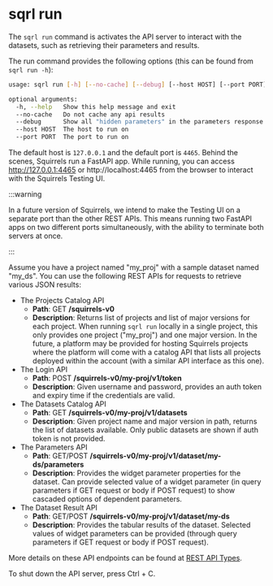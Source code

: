 # sqrl run

The `sqrl run` command is activates the API server to interact with the datasets, such as retrieving their parameters and results.

The run command provides the following options (this can be found from `sqrl run -h`):

```bash
usage: sqrl run [-h] [--no-cache] [--debug] [--host HOST] [--port PORT]

optional arguments:
  -h, --help   Show this help message and exit
  --no-cache   Do not cache any api results
  --debug      Show all "hidden parameters" in the parameters response
  --host HOST  The host to run on
  --port PORT  The port to run on
```

The default host is `127.0.0.1` and the default port is `4465`. Behind the scenes, Squirrels run a FastAPI app. While running, you can access http://127.0.0.1:4465 or http://localhost:4465 from the browser to interact with the Squirrels Testing UI. 

:::warning

In a future version of Squirrels, we intend to make the Testing UI on a separate port than the other REST APIs. This means running two FastAPI apps on two different ports simultaneously, with the ability to terminate both servers at once.

:::

Assume you have a project named "my_proj" with a sample dataset named "my_ds". You can use the following REST APIs for requests to retrieve various JSON results:

- The Projects Catalog API
    - **Path**: GET **/squirrels-v0**
    - **Description**: Returns list of projects and list of major versions for each project. When running `sqrl run` locally in a single project, this only provides one project ("my_proj") and one major version. In the future, a platform may be provided for hosting Squirrels projects where the platform will come with a catalog API that lists all projects deployed within the account (with a similar API interface as this one).
- The Login API
    - **Path**: POST **/squirrels-v0/my-proj/v1/token**
    - **Description**: Given username and password, provides an auth token and expiry time if the credentials are valid.
- The Datasets Catalog API
    - **Path**: GET **/squirrels-v0/my-proj/v1/datasets**
    - **Description**: Given project name and major version in path, returns the list of datasets available. Only public datasets are shown if auth token is not provided.
- The Parameters API
    - **Path**: GET/POST **/squirrels-v0/my-proj/v1/dataset/my-ds/parameters**
    - **Description**: Provides the widget parameter properties for the dataset. Can provide selected value of a widget parameter (in query parameters if GET request or body if POST request) to show cascaded options of dependent parameters.
- The Dataset Result API
    - **Path**: GET/POST **/squirrels-v0/my-proj/v1/dataset/my-ds**
    - **Description**: Provides the tabular results of the dataset. Selected values of widget parameters can be provided (through query parameters if GET request or body if POST request).

More details on these API endpoints can be found at [REST API Types](../client/rest-api).

To shut down the API server, press Ctrl + C.
